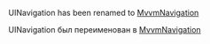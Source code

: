 UINavigation has been renamed to [MvvmNavigation](https://github.com/Egor92/MvvmNavigation)

UINavigation был переименован в [MvvmNavigation](https://github.com/Egor92/MvvmNavigation)
